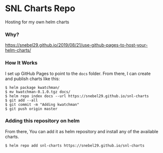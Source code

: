 # SNL Charts Repo

Hosting for my own helm charts

### Why?

https://snebel29.github.io/2019/08/21/use-github-pages-to-host-your-helm-charts/

### How It Works

I set up GitHub Pages to point to the `docs` folder. From there, I can
create and publish charts like this:

```console
$ helm package kwatchman/
$ mv kwatchman-0.1.0.tgz docs/
$ helm repo index docs --url https://snebel29.github.io/snl-charts
$ git add --all
$ git commit -m "Adding kwatchman"
$ git push origin master
```

### Adding this repository on helm
From there, You can add it as helm repository and install any of the available charts.

```console
$ helm repo add snl-charts https://snebel29.github.io/snl-charts
```
